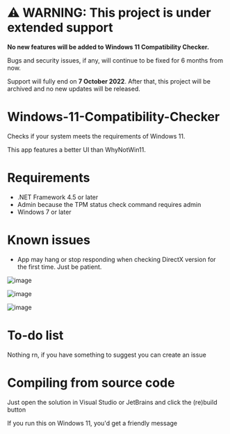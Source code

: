 # ⚠ WARNING: This project is under extended support
**No new features will be added to Windows 11 Compatibility Checker.** 

Bugs and security issues, if any, will continue to be fixed for 6 months from now. 

Support will fully end on **7 October 2022**. After that, this project will be archived and no new updates will be released.

# Windows-11-Compatibility-Checker
Checks if your system meets the requirements of Windows 11.

This app features a better UI than WhyNotWin11.

# Requirements
- .NET Framework 4.5 or later
- Admin because the TPM status check command requires admin
- Windows 7 or later

# Known issues
- App may hang or stop responding when checking DirectX version for the first time. Just be patient.

![image](https://user-images.githubusercontent.com/63195743/131249942-25ebc3cc-78c8-4e25-8e16-50a6195818b7.png)

![image](https://user-images.githubusercontent.com/63195743/131249958-51bb61f0-cd7b-4a1d-894b-880354e7269c.png)

![image](https://user-images.githubusercontent.com/63195743/131249952-9e86730d-2900-442e-bdbd-0cb1c32291e7.png)

# To-do list

Nothing rn, if you have something to suggest you can create an issue

# Compiling from source code

Just open the solution in Visual Studio or JetBrains and click the (re)build button

If you run this on Windows 11, you'd get a friendly message
